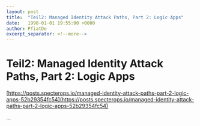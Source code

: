 ```yaml
---
layout: post
title:  "Teil2: Managed Identity Attack Paths, Part 2: Logic Apps"
date:   1990-01-01 19:55:00 +0000
author: PfiatDe
excerpt_separator: <!--more-->
---
```


# Teil2: Managed Identity Attack Paths, Part 2: Logic Apps

[https://posts.specterops.io/managed-identity-attack-paths-part-2-logic-apps-52b29354fc54](https://posts.specterops.io/managed-identity-attack-paths-part-2-logic-apps-52b29354fc54)

...
<!--more-->
